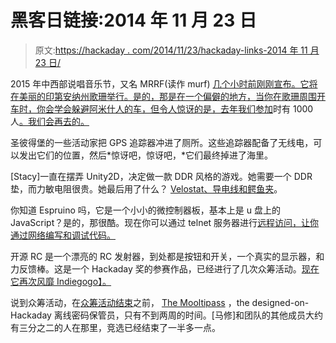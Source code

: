 # 黑客日链接:2014 年 11 月 23 日

> 原文:[https://hackaday . com/2014/11/23/hackaday-links-2014 年 11 月 23 日/](https://hackaday.com/2014/11/23/hackaday-links-november-23-2014/)

2015 年中西部说唱音乐节，又名 MRRF(读作 murf) [几个小时前刚刚宣布。它将在美丽的印第安纳州歌珊举行。是的，那是在一个偏僻的地方，当你在歌珊周围开车时，你会学会躲避阿米什人的车，但令人惊讶的是，去年我们参加](http://midwestreprapfest.org/)时有 1000 人[。我们会再去的。](http://hackaday.com/tag/mrrf/)

圣彼得堡的一些活动家把 GPS 追踪器冲进了厕所。这些追踪器配备了无线电，可以发出它们的位置，然后*惊讶吧，惊讶吧，*它们最终掉进了海里。

[Stacy]一直在摆弄 Unity2D，决定做一款 DDR 风格的游戏。她需要一个 DDR 垫，而力敏电阻很贵。她最后用了什么？ [Velostat、导电线和鳄鱼夹](http://thebitchwhocodes.com/2014/11/20/diy-make-your-own-ddr-mat-on-the-cheap-for-your-unity2d-game/)。

你知道 Espruino 吗，它是一个小小的微控制器板，基本上是 u 盘上的 JavaScript？是的，那很酷。现在你可以通过 telnet 服务器进行[远程访问，让你通过网络编写和调试代码。](http://forum.espruino.com/conversations/258515/#comment11954081)

开源 RC 是一个漂亮的 RC 发射器，到处都是按钮和开关，一个真实的显示器，和力反馈棒。这是一个 Hackaday 奖的参赛作品，已经进行了几次众筹活动。[现在它再次风靡 Indiegogo】。](https://www.indiegogo.com/projects/osrc-open-source-remote-control)

说到众筹活动，在[众筹活动结束](https://www.indiegogo.com/projects/mooltipass-open-source-offline-password-keeper)之前， [The Mooltipass](http://hackaday.com/?s=Mooltipass) ，the designed-on-Hackaday 离线密码保管员，只有不到两周的时间。[马修]和团队的其他成员大约有三分之二的人在那里，竞选已经结束了一半多一点。